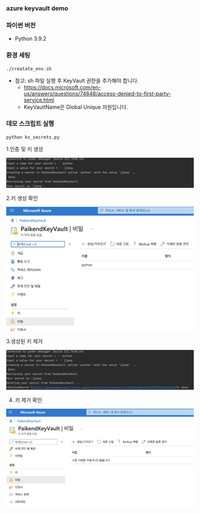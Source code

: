 ### azure keyvault demo

### 파이썬 버전
- Python 3.9.2

### 환경 세팅
```
./creatate_env.sh
```
* 참고: sh 파일 실행 후  KeyVault 권한을 추가해야 합니다. 
    - https://docs.microsoft.com/en-us/answers/questions/74848/access-denied-to-first-party-service.html
    - KeyVaultName은 Global Unique 자원입니다.
### 데모 스크립트 실행
```
python kv_secrets.py
```
1.인증 및 키 생성

![1.인증 및 키 생성](./images/1.png)

2.키 생성 확인

![2.키 생성 확인](./images/2.png)

3.생성된 키 제거

![3.생성된 키 제거](./images/3.png)

4. 키 제거 확인

![4.키 제거 확인](./images/4.png)

